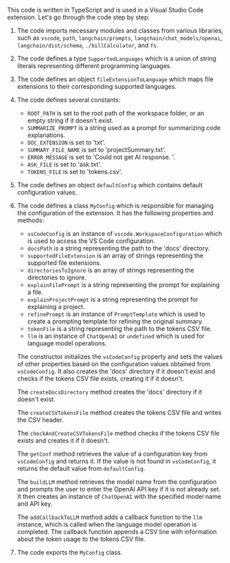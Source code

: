 This code is written in TypeScript and is used in a Visual Studio Code extension. Let's go through the code step by step:

1. The code imports necessary modules and classes from various libraries, such as `vscode`, `path`, `langchain/prompts`, `langchain/chat_models/openai`, `langchain/dist/schema`, `./billCalculator`, and `fs`.

2. The code defines a type `SupportedLanguages` which is a union of string literals representing different programming languages.

3. The code defines an object `fileExtensionToLanguage` which maps file extensions to their corresponding supported languages.

4. The code defines several constants:
   - `ROOT_PATH` is set to the root path of the workspace folder, or an empty string if it doesn't exist.
   - `SUMMARIZE_PROMPT` is a string used as a prompt for summarizing code explanations.
   - `DOC_EXTENSION` is set to 'txt'.
   - `SUMMARY_FILE_NAME` is set to 'projectSummary.txt'.
   - `ERROR_MESSAGE` is set to 'Could not get AI response. '.
   - `ASK_FILE` is set to 'ask.txt'.
   - `TOKENS_FILE` is set to 'tokens.csv'.

5. The code defines an object `defaultConfig` which contains default configuration values.

6. The code defines a class `MyConfig` which is responsible for managing the configuration of the extension. It has the following properties and methods:
   - `vsCodeConfig` is an instance of `vscode.WorkspaceConfiguration` which is used to access the VS Code configuration.
   - `docsPath` is a string representing the path to the 'docs' directory.
   - `supportedFileExtension` is an array of strings representing the supported file extensions.
   - `directoriesToIgnore` is an array of strings representing the directories to ignore.
   - `explainFilePrompt` is a string representing the prompt for explaining a file.
   - `explainProjectPrompt` is a string representing the prompt for explaining a project.
   - `refinePrompt` is an instance of `PromptTemplate` which is used to create a prompting template for refining the original summary.
   - `tokenFile` is a string representing the path to the tokens CSV file.
   - `llm` is an instance of `ChatOpenAI` or `undefined` which is used for language model operations.

   The constructor initializes the `vsCodeConfig` property and sets the values of other properties based on the configuration values obtained from `vsCodeConfig`. It also creates the 'docs' directory if it doesn't exist and checks if the tokens CSV file exists, creating it if it doesn't.

   The `createDocsDirectory` method creates the 'docs' directory if it doesn't exist.

   The `createCSVTokensFile` method creates the tokens CSV file and writes the CSV header.

   The `checkAndCreateCSVTokensFile` method checks if the tokens CSV file exists and creates it if it doesn't.

   The `getConf` method retrieves the value of a configuration key from `vsCodeConfig` and returns it. If the value is not found in `vsCodeConfig`, it returns the default value from `defaultConfig`.

   The `buildLLM` method retrieves the model name from the configuration and prompts the user to enter the OpenAI API key if it is not already set. It then creates an instance of `ChatOpenAI` with the specified model name and API key.

   The `addCallbackToLLM` method adds a callback function to the `llm` instance, which is called when the language model operation is completed. The callback function appends a CSV line with information about the token usage to the tokens CSV file.

7. The code exports the `MyConfig` class.